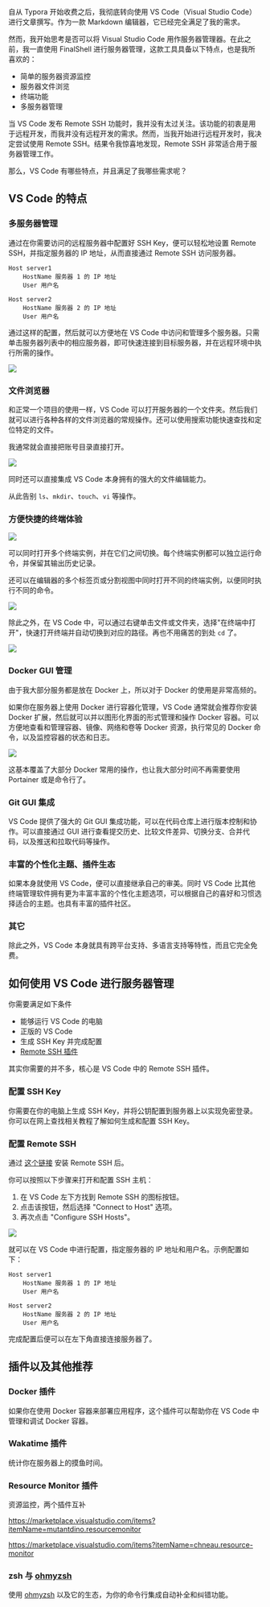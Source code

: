 自从 Typora 开始收费之后，我彻底转向使用 VS Code（Visual Studio Code） 进行文章撰写。作为一款 Markdown 编辑器，它已经完全满足了我的需求。

然而，我开始思考是否可以将 Visual Studio Code 用作服务器管理器。在此之前，我一直使用 FinalShell 进行服务器管理，这款工具具备以下特点，也是我所喜欢的：

- 简单的服务器资源监控
- 服务器文件浏览
- 终端功能
- 多服务器管理

当 VS Code 发布 Remote SSH 功能时，我并没有太过关注。该功能的初衷是用于远程开发，而我并没有远程开发的需求。然而，当我开始进行远程开发时，我决定尝试使用 Remote SSH。结果令我惊喜地发现，Remote SSH 非常适合用于服务器管理工作。

那么，VS Code 有哪些特点，并且满足了我哪些需求呢？

## VS Code 的特点

### 多服务器管理

通过在你需要访问的远程服务器中配置好 SSH Key，便可以轻松地设置 Remote SSH，并指定服务器的 IP 地址，从而直接通过 Remote SSH 访问服务器。

```
Host server1
    HostName 服务器 1 的 IP 地址
    User 用户名

Host server2
    HostName 服务器 2 的 IP 地址
    User 用户名
```

通过这样的配置，然后就可以方便地在 VS Code 中访问和管理多个服务器。只需单击服务器列表中的相应服务器，即可快速连接到目标服务器，并在远程环境中执行所需的操作。

![](https://i.dawnlab.me/4aa3d3b0b76a3beb2ca85c82454b8c49.png)

### 文件浏览器

和正常一个项目的使用一样，VS Code 可以打开服务器的一个文件夹。然后我们就可以进行各种各样的文件浏览器的常规操作。还可以使用搜索功能快速查找和定位特定的文件。

我通常就会直接把账号目录直接打开。

![](https://i.dawnlab.me/b4d0fa1ab402d7dbe1e6b7bd447d109e.png)

同时还可以直接集成 VS Code 本身拥有的强大的文件编辑能力。

从此告别 `ls`、`mkdir`、`touch`、`vi` 等操作。

### 方便快捷的终端体验

![](https://i.dawnlab.me/531f417e101e290bd87decad3879c606.png)

可以同时打开多个终端实例，并在它们之间切换。每个终端实例都可以独立运行命令，并保留其输出历史记录。

还可以在编辑器的多个标签页或分割视图中同时打开不同的终端实例，以便同时执行不同的命令。

![](https://i.dawnlab.me/77be0f069c48211c04cd6bf7083f260f.png)

除此之外，在 VS Code 中，可以通过右键单击文件或文件夹，选择"在终端中打开"，快速打开终端并自动切换到对应的路径。再也不用痛苦的到处 `cd` 了。

![](https://i.dawnlab.me/46402274e2d0cb48d95bab74a9820db9.png)

### Docker GUI 管理

由于我大部分服务都是放在 Docker 上，所以对于 Docker 的使用是非常高频的。

如果你在服务器上使用 Docker 进行容器化管理，VS Code 通常就会推荐你安装 Docker 扩展，然后就可以并以图形化界面的形式管理和操作 Docker 容器。可以方便地查看和管理容器、镜像、网络和卷等 Docker 资源，执行常见的 Docker 命令，以及监控容器的状态和日志。

![](https://i.dawnlab.me/00f336449edc63e0dba5ffa2f5c1ccd9.png)

这基本覆盖了大部分 Docker 常用的操作，也让我大部分时间不再需要使用 Portainer 或是命令行了。

### Git GUI 集成

VS Code 提供了强大的 Git GUI 集成功能，可以在代码仓库上进行版本控制和协作。可以直接通过 GUI 进行查看提交历史、比较文件差异、切换分支、合并代码，以及推送和拉取代码等操作。

### 丰富的个性化主题、插件生态

如果本身就使用 VS Code，便可以直接继承自己的审美。同时 VS Code 比其他终端管理软件拥有更为丰富丰富的个性化主题选项，可以根据自己的喜好和习惯选择适合的主题。也具有丰富的插件社区。

### 其它

除此之外，VS Code 本身就具有跨平台支持、多语言支持等特性，而且它完全免费。

## 如何使用 VS Code 进行服务器管理

你需要满足如下条件

- 能够运行 VS Code 的电脑
- 正版的 VS Code
- 生成 SSH Key 并完成配置
- [Remote SSH 插件](https://marketplace.visualstudio.com/items?itemName=ms-vscode-remote.remote-ssh)

其实你需要的并不多，核心是 VS Code 中的 Remote SSH 插件。

### 配置 SSH Key

你需要在你的电脑上生成 SSH Key，并将公钥配置到服务器上以实现免密登录。你可以在网上查找相关教程了解如何生成和配置 SSH Key。

### 配置 Remote SSH

通过 [这个链接](https://marketplace.visualstudio.com/items?itemName=ms-vscode-remote.remote-ssh) 安装 Remote SSH 后。

你可以按照以下步骤来打开和配置 SSH 主机：

1. 在 VS Code 左下方找到 Remote SSH 的图标按钮。
2. 点击该按钮，然后选择 "Connect to Host" 选项。
3. 再次点击 "Configure SSH Hosts"。

![](https://i.dawnlab.me/6e5373285cf66b5e27a5e0226910fc14.png)

就可以在 VS Code 中进行配置，指定服务器的 IP 地址和用户名。示例配置如下：

```
Host server1
    HostName 服务器 1 的 IP 地址
    User 用户名

Host server2
    HostName 服务器 2 的 IP 地址
    User 用户名
```

完成配置后便可以在左下角直接连接服务器了。

## 插件以及其他推荐

### Docker 插件

如果你在使用 Docker 容器来部署应用程序，这个插件可以帮助你在 VS Code 中管理和调试 Docker 容器。

### Wakatime 插件

统计你在服务器上的摸鱼时间。

### Resource Monitor 插件

资源监控，两个插件互补

<https://marketplace.visualstudio.com/items?itemName=mutantdino.resourcemonitor>

<https://marketplace.visualstudio.com/items?itemName=chneau.resource-monitor>

### zsh 与 [ohmyzsh](https://ohmyz.sh/)

使用 [ohmyzsh](https://ohmyz.sh/) 以及它的生态，为你的命令行集成自动补全和纠错功能。
